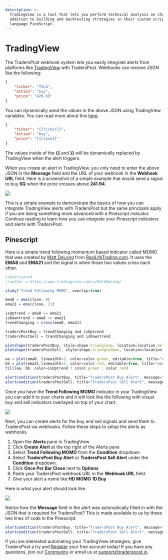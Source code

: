 ```yaml
---
description: >-
  TradingView is a tool that lets you perform technical analysis on charts in
  addition to building and backtesting strategies in their custom scripting
  language PineScript.
---
```


# TradingView

The TradersPost webhook system lets you easily integrate alerts from platforms like [TradingView](https://www.tradingview.com/?offer\_id=10\&aff\_id=26514) with TradersPost. Webhooks can receive JSON like the following:

```json
{
    "ticker": "TSLA",
    "action": "buy",
    "price": "420.69"
}
```

You can dynamically send the values in the above JSON using TradingView variables. You can read more about this [here](https://www.tradingview.com/support/solutions/43000531021-how-to-use-a-variable-value-in-alert/?offer\_id=10\&aff\_id=26514).

```json
{
    "ticker": "{{ticker}}",
    "action": "buy",
    "price": "{{close}}"
}
```

The values inside of the **{{** and **}}** will be dynamically replaced by TradingView when the alert triggers.

When you create an alert in TradingView, you only need to enter the above JSON in the **Message** field and the URL of your webhook in the **Webhook URL** field. Here is a screenshot of a simple example that would send a signal to buy **SQ** when the price crosses above **241.94**.

![](https://traderspost.io/images/docs/trading-view/alert-window.png)

This is a simple example to demonstrate the basics of how you can integrate TradingView alerts with TradersPost but the same principals apply if you are doing something more advanced with a Pinescript indicator. Continue reading to learn how you can integrate your Pinescript indicators and alerts with TradersPost.

## Pinescript

Here is a simple trend following momentum based indicator called MOMO that was created by [Matt DeLong](https://www.tradingview.com/u/MattDeLong/?offer\_id=10\&aff\_id=26514) from [RealLifeTrading.com](https://lddy.no/u5jf). It uses the **EMA8** and **EMA21** and the signal is when those two values cross each other.

```javascript
//@version=4
//author = https://www.tradingview.com/u/MattDeLong/

study("Trend Following MOMO", overlay=true)

ema8 = ema(close, 8)
ema21 = ema(close, 21)

isUptrend = ema8 >= ema21
isDowntrend = ema8 <= ema21
trendChanging = cross(ema8, ema21)

tradersPostBuy = trendChanging and isUptrend
tradersPostSell = trendChanging and isDowntrend

plotshape(tradersPostBuy, style=shape.triangleup, location=location.belowbar, color=color.green, size=size.small, text='Buy')
plotshape(tradersPostSell, style=shape.triangledown, location=location.abovebar, color=color.red, size=size.small, text='Sell')

aa = plot(ema8, linewidth=3, color=color.green, editable=true, title="ema8")
bb = plot(ema21,linewidth=3, color=color.red, editable=true, title="ema21")
fill(aa, bb, color=isUptrend ? color.green : color.red)

alertcondition(tradersPostBuy, title="TradersPost Buy Alert", message="{\"time\": \"{{timenow}}\", \"interval\": \"{{interval}}\", \"ticker\": \"{{ticker}}\", \"action\": \"buy\", \"open\": {{open}}, \"high\": {{high}}, \"low\": {{low}}, \"close\": {{close}}}")
alertcondition(tradersPostSell, title="TradersPost Sell Alert", message="{\"time\": \"{{timenow}}\", \"interval\": \"{{interval}}\", \"ticker\": \"{{ticker}}\", \"action\": \"sell\", \"open\": {{open}}, \"high\": {{high}}, \"low\": {{low}}, \"close\": {{close}}}")
```

Once you have the **Trend Following MOMO** indicator in your TradingView you can add it to your charts and it will look like the following with visual buy and sell indicators overlayed on top of your chart.

![](https://traderspost.io/images/docs/trading-view/momo-home-depot.png)

Next, you can create alerts for the buy and sell signals and send them to TradersPost via webhooks. Follow these steps to setup the alerts as webhooks.

1. Open the **Alerts** pane in TradingView
2. Click **Create Alert** at the top right of the Alerts pane
3. Select **Trend Following MOMO** from the **Condition** dropdown
4. Select **TradersPost Buy Alert** or **TradersPost Sell Alert** under the **Condition** dropdown.
5. Click **Once Per Bar Close** next to **Options**
6. Paste your TradersPost webhook URL in the **Webhook URL** field.
7. Give your alert a name like **HD MOMO 1D Buy**

Here is what your alert should look like.

![](https://traderspost.io/images/docs/trading-view/momo-home-depot-alert.png)

Notice how the **Message** field in the alert was automatically filled in with the JSON that is required for TradersPost? This is made available to us by these two lines of code in the Pinescript.

```javascript
alertcondition(tradersPostBuy, title="TradersPost Buy Alert", message="{\"time\": \"{{timenow}}\", \"interval\": \"{{interval}}\", \"ticker\": \"{{ticker}}\", \"action\": \"buy\", \"open\": {{open}}, \"high\": {{high}}, \"low\": {{low}}, \"close\": {{close}}}")
alertcondition(tradersPostSell, title="TradersPost Sell Alert", message="{\"time\": \"{{timenow}}\", \"interval\": \"{{interval}}\", \"ticker\": \"{{ticker}}\", \"action\": \"sell\", \"open\": {{open}}, \"high\": {{high}}, \"low\": {{low}}, \"close\": {{close}}}")
```

If you are interested automating your TradingView strategies, give TradersPost a try and [Register](https://traderspost.io/register) your free account today! If you have any questions, join our [Community](https://traderspost.io/community) or email us at [support@traderspost.io](mailto:support@traderspost.io).
